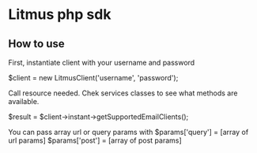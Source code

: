 # Litmus php sdk

## How to use
First, instantiate client with your username and password

$client = new LitmusClient('username', 'password');

Call resource needed. Chek services classes to see what methods are available.

$result = $client->instant->getSupportedEmailClients();

You can pass array url or query params with
$params['query'] = [array of url params]
$params['post'] = [array of post params]
